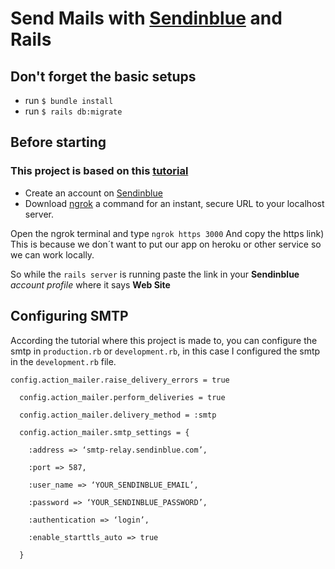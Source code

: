 
# Send Mails with [Sendinblue](https://www.sendinblue.com) and Rails

## Don't forget the basic setups
* run ``$ bundle install``
*  run ``$ rails db:migrate``

## Before starting
### This project is based on this [tutorial](https://medium.com/@nealgohel7/sending-transactional-mail-with-sendinblue-in-ruby-on-rails-64ca6b72cf22)
*	Create an account on [Sendinblue](https://www.sendinblue.com)
*	Download [ngrok](https://ngrok.com/) a command for an instant, secure URL to your localhost server.

Open the ngrok terminal and type ```ngrok https 3000``` And copy the https link)<br/>
This is because we don´t want to put our app on  heroku or other service so we can work locally.

So while the ```rails server``` is running  paste the link in your **Sendinblue** *account profile* where it says **Web Site**

## Configuring SMTP

According the tutorial where this project is made to, you can configure the smtp in ```production.rb``` or ```development.rb```, in this case I configured the smtp in the  ```development.rb``` file.

```
config.action_mailer.raise_delivery_errors = true

  config.action_mailer.perform_deliveries = true

  config.action_mailer.delivery_method = :smtp

  config.action_mailer.smtp_settings = {

    :address => ‘smtp-relay.sendinblue.com’,

    :port => 587,

    :user_name => ‘YOUR_SENDINBLUE_EMAIL’,

    :password => ‘YOUR_SENDINBLUE_PASSWORD’,

    :authentication => ‘login’,

    :enable_starttls_auto => true

  }
```
